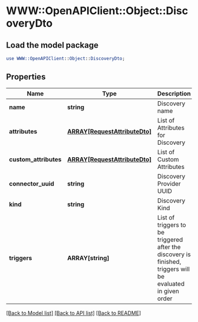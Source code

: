 # WWW::OpenAPIClient::Object::DiscoveryDto

## Load the model package
```perl
use WWW::OpenAPIClient::Object::DiscoveryDto;
```

## Properties
Name | Type | Description | Notes
------------ | ------------- | ------------- | -------------
**name** | **string** | Discovery name | 
**attributes** | [**ARRAY[RequestAttributeDto]**](RequestAttributeDto.md) | List of Attributes for Discovery | 
**custom_attributes** | [**ARRAY[RequestAttributeDto]**](RequestAttributeDto.md) | List of Custom Attributes | [optional] 
**connector_uuid** | **string** | Discovery Provider UUID | 
**kind** | **string** | Discovery Kind | 
**triggers** | **ARRAY[string]** | List of triggers to be triggered after the discovery is finished, triggers will be evaluated in given order | [optional] 

[[Back to Model list]](../README.md#documentation-for-models) [[Back to API list]](../README.md#documentation-for-api-endpoints) [[Back to README]](../README.md)


